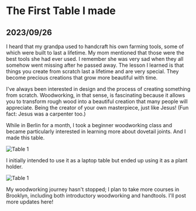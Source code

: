 # The First Table I made
## 2023/09/26

I heard that my grandpa used to handcraft his own farming tools, some of which were built to last a lifetime. My mom mentioned that those were the best tools she had ever used. I remember she was very sad when they all somehow went missing after he passed away. The lesson I learned is that things you create from scratch last a lifetime and are very special. They become precious creations that grow more beautiful with time.

I've always been interested in design and the process of creating something from scratch. Woodworking, in that sense, is fascinating because it allows you to transform rough wood into a beautiful creation that many people will appreciate. Being the creator of your own masterpiece, just like Jesus! (Fun fact: Jesus was a carpenter too.)

While in Berlin for a month, I took a beginner woodworking class and became particularly interested in learning more about dovetail joints. And I made this table.

![Table 1](https://github.com/jinnycho/jinnycho.github.io/blob/main/src/assets/photos/my_first_table_1.png?raw=true)

I initially intended to use it as a laptop table but ended up using it as a plant holder. 

![Table 1](https://github.com/jinnycho/jinnycho.github.io/blob/main/src/assets/photos/my_first_table_2.png?raw=true)

My woodworking journey hasn't stopped; I plan to take more courses in Brooklyn, including both introductory woodworking and handtools. I'll post more updates here!
